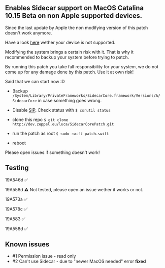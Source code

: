Enables Sidecar support on MacOS Catalina 10.15 Beta on non Apple supported devices.
----

Since the last update by Apple the non modifying version of this patch doesn't work anymore.

Have a look [here](https://twitter.com/stroughtonsmith/status/1136413491462594560/photo/1) wether your device is not supported.

Modifying the system brings a certain risk with it. That is why it recommended to backup your system before trying to patch.

By running this patch you take full responsibility for your system, we do not come up for any damage done by this patch. Use it at own risk!

Said that we can start now :D

* Backup `/System/Library/PrivateFrameworks/SidecarCore.framework/Versions/A/SidecarCore` in case something goes wrong.

* Disable [SIP](https://en.wikipedia.org/wiki/System_Integrity_Protection). Check status with `$ csrutil status`

* clone this repo `$ git clone http://dev.zeppel.eu/luca/SidecarCorePatch.git`

* run the patch as root `$ sudo swift patch.swift`

* reboot


Please open issues if something doesn't work!

Testing
----
19A546d ✅

19A558d ⚠️ Not tested, please open an issue wether it works or not.

19A573a ✅

19A578c ✅

19A583  ✅

19A558d ✅


Known issues
----
* #1 Permission issue - read only
* #2 Can't use Sidecar - due to "newer MacOS needed" error **fixed**

